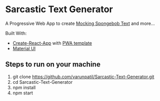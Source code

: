 # Sarcastic Text Generator

A Progressive Web App to create [Mocking Spongebob Text](https://nymag.com/intelligencer/2017/05/what-is-the-mocking-spongebob-capitalized-letters-chicken-meme.html) and more...

Built With:

- [Create-React-App](https://github.com/facebook/create-react-app) with [PWA template](https://github.com/facebook/create-react-app/blob/master/docusaurus/docs/making-a-progressive-web-app.md)
- [Material UI](https://github.com/mui-org/material-ui)

## Steps to run on your machine

1. git clone https://github.com/varunpatil/Sarcastic-Text-Generator.git
2. cd Sarcastic-Text-Generator
3. npm install
4. npm start
